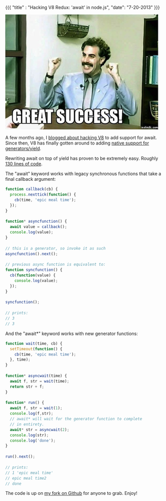 {{{
  "title" : "Hacking V8 Redux: 'await' in node.js",
  "date": "7-20-2013"
}}}

![](yield-await-v8/borat.jpg)

A few months ago, I [blogged about hacking V8](http://koush.com/post/yield-await-v8) to add support for await.
Since then, V8 has finally gotten around to adding [native support for generators/yield](https://code.google.com/p/v8/issues/detail?id=2355).

Rewriting await on top of yield has proven to be extremely easy. Roughly [130 lines of code](https://github.com/koush/node/commit/28ff643c578ee60ae0406d9d26e47bf56fba9660).

The "await" keyword works with legacy synchronous functions that take a final callback argument:

```javascript
function callback(cb) {
  process.nexttick(function() {
    cb(time, 'epic meal time');
  });
}

function* asyncfunction() {
  await value = callback();
  console.log(value);
}

// this is a generator, so invoke it as such
asyncfunction().next();

// previous async function is equivalent to:
function syncfunction() {
  cb(function(value) {
    console.log(value);
  });
}

syncfunction();

// prints:
// 3
// 3
```

And the "await*" keyword works with new generator functions:


```javascript
function wait(time, cb) {
  setTimeout(function() {
    cb(time, 'epic meal time');
  }, time);
}

function* asyncwait(time) {
  await f, str = wait(time);
  return str + f;
}

function* run() {
  await f, str = wait(1);
  console.log(f,str);
  // await* will wait for the generator function to complete
  // in entirety.
  await* str = asyncwait(2);
  console.log(str);
  console.log('done');
}

run().next();

// prints:
// 1 'epic meal time'
// epic meal time2
// done
```

The code is up on [my fork on Github](https://github.com/koush/node) for anyone to grab. Enjoy!